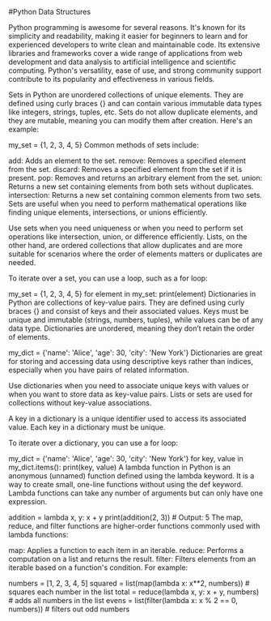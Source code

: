 #Python Data Structures

Python programming is awesome for several reasons. It's known for its simplicity and readability, making it easier for beginners to learn and for experienced developers to write clean and maintainable code. Its extensive libraries and frameworks cover a wide range of applications from web development and data analysis to artificial intelligence and scientific computing. Python's versatility, ease of use, and strong community support contribute to its popularity and effectiveness in various fields.

Sets in Python are unordered collections of unique elements. They are defined using curly braces {} and can contain various immutable data types like integers, strings, tuples, etc. Sets do not allow duplicate elements, and they are mutable, meaning you can modify them after creation. Here's an example:



my_set = {1, 2, 3, 4, 5}
Common methods of sets include:

add: Adds an element to the set.
remove: Removes a specified element from the set.
discard: Removes a specified element from the set if it is present.
pop: Removes and returns an arbitrary element from the set.
union: Returns a new set containing elements from both sets without duplicates.
intersection: Returns a new set containing common elements from two sets.
Sets are useful when you need to perform mathematical operations like finding unique elements, intersections, or unions efficiently.

Use sets when you need uniqueness or when you need to perform set operations like intersection, union, or difference efficiently. Lists, on the other hand, are ordered collections that allow duplicates and are more suitable for scenarios where the order of elements matters or duplicates are needed.

To iterate over a set, you can use a loop, such as a for loop:



my_set = {1, 2, 3, 4, 5}
for element in my_set:
    print(element)
Dictionaries in Python are collections of key-value pairs. They are defined using curly braces {} and consist of keys and their associated values. Keys must be unique and immutable (strings, numbers, tuples), while values can be of any data type. Dictionaries are unordered, meaning they don’t retain the order of elements.



my_dict = {'name': 'Alice', 'age': 30, 'city': 'New York'}
Dictionaries are great for storing and accessing data using descriptive keys rather than indices, especially when you have pairs of related information.

Use dictionaries when you need to associate unique keys with values or when you want to store data as key-value pairs. Lists or sets are used for collections without key-value associations.

A key in a dictionary is a unique identifier used to access its associated value. Each key in a dictionary must be unique.

To iterate over a dictionary, you can use a for loop:



my_dict = {'name': 'Alice', 'age': 30, 'city': 'New York'}
for key, value in my_dict.items():
    print(key, value)
A lambda function in Python is an anonymous (unnamed) function defined using the lambda keyword. It is a way to create small, one-line functions without using the def keyword. Lambda functions can take any number of arguments but can only have one expression.



addition = lambda x, y: x + y
print(addition(2, 3))  # Output: 5
The map, reduce, and filter functions are higher-order functions commonly used with lambda functions:

map: Applies a function to each item in an iterable.
reduce: Performs a computation on a list and returns the result.
filter: Filters elements from an iterable based on a function's condition.
For example:


numbers = [1, 2, 3, 4, 5]
squared = list(map(lambda x: x**2, numbers))  # squares each number in the list
total = reduce(lambda x, y: x + y, numbers)  # adds all numbers in the list
evens = list(filter(lambda x: x % 2 == 0, numbers))  # filters out odd numbers
